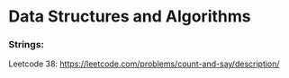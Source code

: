 # Data Structures and Algorithms 

### Strings:
Leetcode 38: https://leetcode.com/problems/count-and-say/description/

